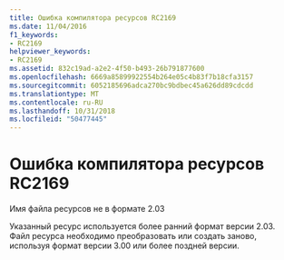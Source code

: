 ```yaml
---
title: Ошибка компилятора ресурсов RC2169
ms.date: 11/04/2016
f1_keywords:
- RC2169
helpviewer_keywords:
- RC2169
ms.assetid: 832c19ad-a2e2-4f50-b493-26b791877600
ms.openlocfilehash: 6669a85899922554b264e05c4b83f7b18cfa3157
ms.sourcegitcommit: 6052185696adca270bc9bdbec45a626dd89cdcdd
ms.translationtype: MT
ms.contentlocale: ru-RU
ms.lasthandoff: 10/31/2018
ms.locfileid: "50477445"
---
```

# <a name="resource-compiler-error-rc2169"></a>Ошибка компилятора ресурсов RC2169

Имя файла ресурсов не в формате 2.03

Указанный ресурс используется более ранний формат версии 2.03. Файл ресурса необходимо преобразовать или создать заново, используя формат версии 3.00 или более поздней версии.